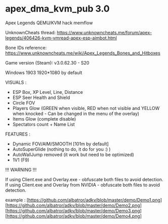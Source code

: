 # apex_dma_kvm_pub 3.0
 Apex Legends QEMU/KVM hack memflow

UnknownCheats thread: https://www.unknowncheats.me/forum/apex-legends/406426-kvm-vmread-apex-esp-aimbot.html

Bone IDs reference: https://www.unknowncheats.me/wiki/Apex_Legends_Bones_and_Hitboxes

Game version (Steam): v3.0.62.30 - S20

Windows 1903
1920*1080 by default

VISUALS :
 - ESP Box, XP Level, Line, Distance
 - ESP Seer Health and Shield
 - Circle FOV
 - Players Glow (GREEN when visible, RED when not visible and YELLOW when knocked - Can be changed in the menu of the overlay)
 - Items Glow (complete disable)
 - Spectators count + Name List

FEATURES :
 - Dynamic FOV/AIM/SMOOTH [101m by default]
 - AutoSuperGlide (nothing to do, it do for you :) )
 - AutoWallJump removed (it work but need to be optimized)
 - 1V1 (F9)

!!! WARNING !!!

If using Client.exe and Overlay.exe - obfuscate both files to avoid detection.
If using Client.exe and Overlay from NVIDIA - obfuscate both files to avoid detection.

example : [https://github.com/albatror/adkv/blob/master/demo/Demo1.png]
          [https://github.com/albatror/adkv/blob/master/demo/Demo2.png]
          [https://github.com/albatror/adkv/blob/master/demo/Demo3.png]
          [https://github.com/albatror/adkv/blob/master/demo/Demo4.png]
